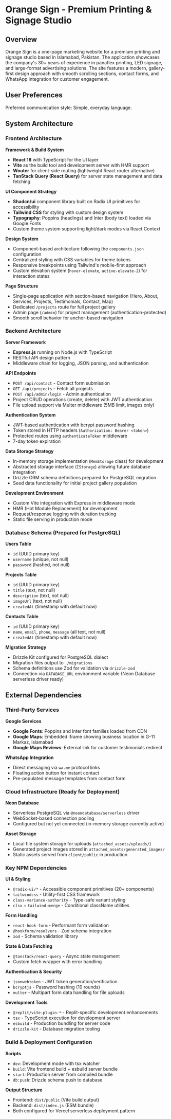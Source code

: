 # Orange Sign - Premium Printing & Signage Studio

## Overview

Orange Sign is a one-page marketing website for a premium printing and signage studio based in Islamabad, Pakistan. The application showcases the company's 30+ years of experience in panaflex printing, LED signage, and large-format advertising solutions. The site features a modern, gallery-first design approach with smooth scrolling sections, contact forms, and WhatsApp integration for customer engagement.

## User Preferences

Preferred communication style: Simple, everyday language.

## System Architecture

### Frontend Architecture

**Framework & Build System**
- **React 18** with TypeScript for the UI layer
- **Vite** as the build tool and development server with HMR support
- **Wouter** for client-side routing (lightweight React router alternative)
- **TanStack Query (React Query)** for server state management and data fetching

**UI Component Strategy**
- **Shadcn/ui** component library built on Radix UI primitives for accessibility
- **Tailwind CSS** for styling with custom design system
- **Typography**: Poppins (headings) and Inter (body text) loaded via Google Fonts
- Custom theme system supporting light/dark modes via React Context

**Design System**
- Component-based architecture following the `components.json` configuration
- Centralized styling with CSS variables for theme tokens
- Responsive breakpoints using Tailwind's mobile-first approach
- Custom elevation system (`hover-elevate`, `active-elevate-2`) for interaction states

**Page Structure**
- Single-page application with section-based navigation (Hero, About, Services, Projects, Testimonials, Contact, Map)
- Dedicated `/projects` route for full project gallery
- Admin page (`/admin`) for project management (authentication-protected)
- Smooth scroll behavior for anchor-based navigation

### Backend Architecture

**Server Framework**
- **Express.js** running on Node.js with TypeScript
- RESTful API design pattern
- Middleware chain for logging, JSON parsing, and authentication

**API Endpoints**
- `POST /api/contact` - Contact form submission
- `GET /api/projects` - Fetch all projects
- `POST /api/admin/login` - Admin authentication
- Project CRUD operations (create, delete) with JWT authentication
- File upload support via Multer middleware (5MB limit, images only)

**Authentication System**
- JWT-based authentication with bcrypt password hashing
- Token stored in HTTP headers (`Authorization: Bearer <token>`)
- Protected routes using `authenticateToken` middleware
- 7-day token expiration

**Data Storage Strategy**
- In-memory storage implementation (`MemStorage` class) for development
- Abstracted storage interface (`IStorage`) allowing future database integration
- Drizzle ORM schema definitions prepared for PostgreSQL migration
- Seed data functionality for initial project gallery population

**Development Environment**
- Custom Vite integration with Express in middleware mode
- HMR (Hot Module Replacement) for development
- Request/response logging with duration tracking
- Static file serving in production mode

### Database Schema (Prepared for PostgreSQL)

**Users Table**
- `id` (UUID primary key)
- `username` (unique, not null)
- `password` (hashed, not null)

**Projects Table**
- `id` (UUID primary key)
- `title` (text, not null)
- `description` (text, not null)
- `imageUrl` (text, not null)
- `createdAt` (timestamp with default now)

**Contacts Table**
- `id` (UUID primary key)
- `name`, `email`, `phone`, `message` (all text, not null)
- `createdAt` (timestamp with default now)

**Migration Strategy**
- Drizzle Kit configured for PostgreSQL dialect
- Migration files output to `./migrations`
- Schema definitions use Zod for validation via `drizzle-zod`
- Connection via `DATABASE_URL` environment variable (Neon Database serverless driver ready)

## External Dependencies

### Third-Party Services

**Google Services**
- **Google Fonts**: Poppins and Inter font families loaded from CDN
- **Google Maps**: Embedded iframe showing business location in G-11 Markaz, Islamabad
- **Google Maps Reviews**: External link for customer testimonials redirect

**WhatsApp Integration**
- Direct messaging via `wa.me` protocol links
- Floating action button for instant contact
- Pre-populated message templates from contact form

### Cloud Infrastructure (Ready for Deployment)

**Neon Database**
- Serverless PostgreSQL via `@neondatabase/serverless` driver
- WebSocket-based connection pooling
- Configured but not yet connected (in-memory storage currently active)

**Asset Storage**
- Local file system storage for uploads (`attached_assets/uploads/`)
- Generated project images stored in `attached_assets/generated_images/`
- Static assets served from `client/public` in production

### Key NPM Dependencies

**UI & Styling**
- `@radix-ui/*` - Accessible component primitives (20+ components)
- `tailwindcss` - Utility-first CSS framework
- `class-variance-authority` - Type-safe variant styling
- `clsx` + `tailwind-merge` - Conditional className utilities

**Form Handling**
- `react-hook-form` - Performant form validation
- `@hookform/resolvers` - Zod schema integration
- `zod` - Schema validation library

**State & Data Fetching**
- `@tanstack/react-query` - Async state management
- Custom fetch wrapper with error handling

**Authentication & Security**
- `jsonwebtoken` - JWT token generation/verification
- `bcryptjs` - Password hashing (10 rounds)
- `multer` - Multipart form data handling for file uploads

**Development Tools**
- `@replit/vite-plugin-*` - Replit-specific development enhancements
- `tsx` - TypeScript execution for development server
- `esbuild` - Production bundling for server code
- `drizzle-kit` - Database migration tooling

### Build & Deployment Configuration

**Scripts**
- `dev`: Development mode with tsx watcher
- `build`: Vite frontend build + esbuild server bundle
- `start`: Production server from compiled bundle
- `db:push`: Drizzle schema push to database

**Output Structure**
- Frontend: `dist/public` (Vite build output)
- Backend: `dist/index.js` (ESM bundle)
- Both configured for Vercel serverless deployment pattern
